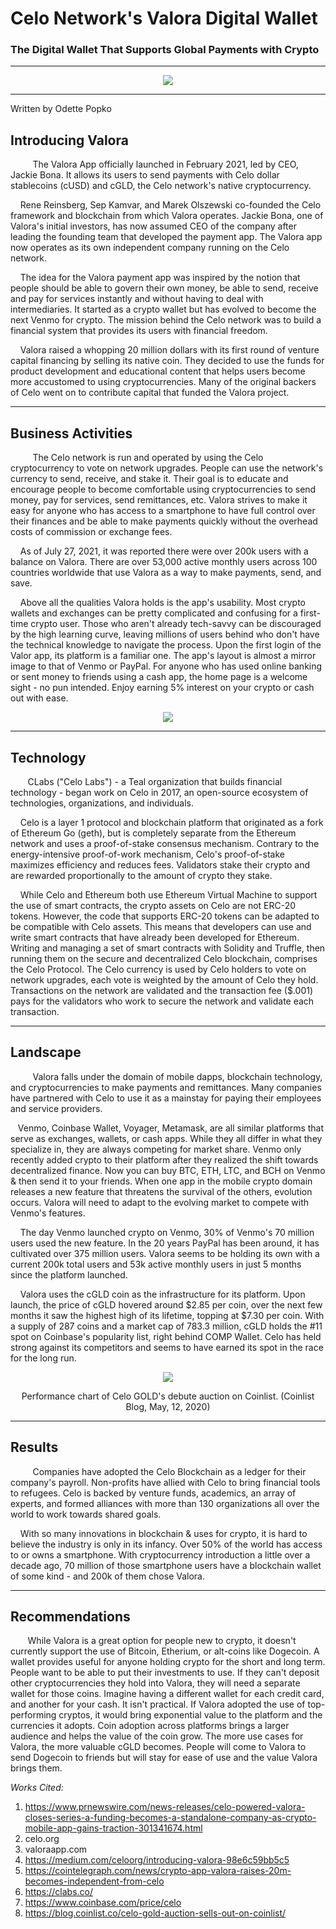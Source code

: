 

# Celo Network's Valora Digital Wallet
### The Digital Wallet That Supports Global Payments with Crypto 
----
 <p align="center">
  <img width="" height="" src="https://play-lh.googleusercontent.com/hXkOFFMLazYOJkSXBP1aqp24l2Kq0QcZ8BF5EODs_i3pSDjQw8rz2Casp0O-Gs8Y4w">
</p>

----
Written by Odette Popko
## Introducing Valora
&nbsp;&nbsp;&nbsp;&nbsp;&nbsp;&nbsp;&nbsp;&nbsp; The Valora App officially launched in February 2021, led by CEO, Jackie Bona. It allows its users to send payments with Celo dollar stablecoins (cUSD) and cGLD, the Celo network's native cryptocurrency.

&nbsp;&nbsp;&nbsp; Rene Reinsberg, Sep Kamvar, and Marek Olszewski co-founded the Celo framework and blockchain from which Valora operates. Jackie Bona, one of Valora's initial investors, has now assumed CEO of the company after leading the founding team that developed the payment app. The Valora app now operates as its own independent company running on the Celo network.

&nbsp;&nbsp;&nbsp; The idea for the Valora payment app was inspired by the notion that people should be able to govern their own money, be able to send, receive and pay for services instantly and without having to deal with intermediaries. It started as a crypto wallet but has evolved to become the next Venmo for crypto. The mission behind the Celo network was to build a financial system that provides its users with financial freedom.

&nbsp;&nbsp;&nbsp; Valora raised a whopping 20 million dollars with its first round of venture capital financing by selling its native coin. They decided to use the funds for product development and educational content that helps users become more accustomed to using cryptocurrencies. Many of the original backers of Celo went on to contribute capital that funded the Valora project.

----

## Business Activities
&nbsp;&nbsp;&nbsp;&nbsp;&nbsp;&nbsp;&nbsp;&nbsp; The Celo network is run and operated by using the Celo cryptocurrency to vote on network upgrades. People can use the network's currency to send, receive, and stake it. Their goal is to educate and encourage people to become comfortable using cryptocurrencies to send money, pay for services, send remittances, etc. Valora strives to make it easy for anyone who has access to a smartphone to have full control over their finances and be able to make payments quickly without the overhead costs of commission or exchange fees.

&nbsp;&nbsp;&nbsp;  As of July 27, 2021, it was reported there were over 200k users with a balance on Valora. There are over 53,000 active monthly users across 100 countries worldwide that use Valora as a way to make payments, send, and save.

&nbsp;&nbsp;&nbsp; Above all the qualities Valora holds is the app's usability. Most crypto wallets and exchanges can be pretty complicated and confusing for a first-time crypto user. Those who aren't already tech-savvy can be discouraged by the high learning curve, leaving millions of users behind who don't have the technical knowledge to navigate the process. Upon the first login of the Valor app, its platform is a familiar one. The app's layout is almost a mirror image to that of Venmo or PayPal. For anyone who has used online banking or sent money to friends using a cash app, the home page is a welcome sight - no pun intended. Enjoy earning 5% interest on your crypto or cash out with ease.

<p align="center" >
<img width="" height="" src="https://images.ctfassets.net/ydgnnqrxvkzo/1HUeAm167SrItOF00qYUbk/ffe7a96d17bdfac07589fdef3324f346/Request__1_.jpg"></p>

----
## Technology
 &nbsp;&nbsp;&nbsp;&nbsp;&nbsp;&nbsp; CLabs ("Celo Labs") - a Teal organization that builds financial technology - began work on Celo in 2017, an open-source ecosystem of technologies, organizations, and individuals.

 &nbsp;&nbsp;&nbsp; Celo is a layer 1 protocol and blockchain platform that originated as a fork of Ethereum Go (geth), but is completely separate from the Ethereum network and uses a proof-of-stake consensus mechanism. Contrary to the energy-intensive proof-of-work mechanism, Celo's proof-of-stake maximizes efficiency and reduces fees. Validators stake their crypto and are rewarded proportionally to the amount of crypto they stake.

 &nbsp;&nbsp;&nbsp; While Celo and Ethereum both use Ethereum Virtual Machine to support the use of smart contracts, the crypto assets on Celo are not ERC-20 tokens. However, the code that supports ERC-20 tokens can be adapted to be compatible with Celo assets. This means that developers can use and write smart contracts that have already been developed for Ethereum. Writing and managing a set of smart contracts with Solidity and Truffle, then running them on the secure and decentralized Celo blockchain, comprises the Celo Protocol. The Celo currency is used by Celo holders to vote on network upgrades, each vote is weighted by the amount of Celo they hold. Transactions on the network are validated and the transaction fee ($.001) pays for the validators who work to secure the network and validate each transaction. 

----
## Landscape
&nbsp;&nbsp;&nbsp;&nbsp;&nbsp;&nbsp;&nbsp;&nbsp; Valora falls under the domain of mobile dapps, blockchain technology, and cryptocurrencies to make payments and remittances. Many companies have partnered with Celo to use it as a mainstay for paying their employees and service providers.

&nbsp;&nbsp;&nbsp;Venmo, Coinbase Wallet, Voyager, Metamask, are all similar platforms that serve as exchanges, wallets, or cash apps. While they all differ in what they specialize in, they are always competing for market share. Venmo only recently added crypto to their platform after they realized the shift towards decentralized finance. Now you can buy BTC, ETH, LTC, and BCH on Venmo & then send it to your friends. When one app in the mobile crypto domain releases a new feature that threatens the survival of the others, evolution occurs. Valora will need to adapt to the evolving market to compete with Venmo's features. 

&nbsp;&nbsp;&nbsp; The day Venmo launched crypto on Venmo, 30% of Venmo's 70 million users used the new feature. In the 20 years PayPal has been around, it has cultivated over 375 million users. Valora seems to be holding its own with a current 200k total users and 53k active monthly users in just 5 months since the platform launched. 

&nbsp;&nbsp;&nbsp; Valora uses the cGLD coin as the infrastructure for its platform. Upon launch, the price of cGLD hovered around $2.85 per coin, over the next few months it saw the highest high of its lifetime, topping at $7.30 per coin. With a supply of 287 coins and a market cap of 783.3 million, cGLD holds the #11 spot on Coinbase's popularity list, right behind COMP Wallet. Celo has held strong against its competitors and seems to have earned its spot in the race for the long run.

<p align="center" >
<img width="" height="" src="https://blog.coinlist.co/content/images/2020/05/auction.png">
</p>

<p align="center" >
Performance chart of Celo GOLD's debute auction on Coinlist. (Coinlist Blog, May, 12, 2020)
</p>

----
## Results
&nbsp;&nbsp;&nbsp;&nbsp;&nbsp;&nbsp;&nbsp;&nbsp; Companies have adopted the Celo Blockchain as a ledger for their company's payroll. Non-profits have allied with Celo to bring financial tools to refugees. Celo is backed by venture funds, academics, an array of experts, and formed alliances with more than 130 organizations all over the world to work towards shared goals.

&nbsp;&nbsp;&nbsp; With so many innovations in blockchain & uses for crypto, it is hard to believe the industry is only in its infancy. Over 50% of the world has access to or owns a smartphone. With cryptocurrency introduction a little over a decade ago, 70 million of those smartphone users have a blockchain wallet of some kind - and 200k of them chose Valora.

----
## Recommendations
&nbsp;&nbsp;&nbsp;&nbsp;&nbsp;&nbsp; While Valora is a great option for people new to crypto, it doesn't currently support the use of Bitcoin, Etherium, or alt-coins like Dogecoin. A wallet provides useful for anyone holding crypto for the short and long term. People want to be able to put their investments to use. If they can't deposit other cryptocurrencies they hold into Valora, they will need a separate wallet for those coins. Imagine having a different wallet for each credit card, and another for your cash. It isn't practical. If Valora adopted the use of top-performing cryptos, it would bring exponential value to the platform and the currencies it adopts. Coin adoption across platforms brings a larger audience and helps the value of the coin grow. The more use cases for Valora, the more valuable cGLD becomes. People will come to Valora to send Dogecoin to friends but will stay for ease of use and the value Valora brings them.


*Works Cited:*

1) https://www.prnewswire.com/news-releases/celo-powered-valora-closes-series-a-funding-becomes-a-standalone-company-as-crypto-mobile-app-gains-traction-301341674.html
2) celo.org
3) valoraapp.com
4) https://medium.com/celoorg/introducing-valora-98e6c59bb5c5
5) https://cointelegraph.com/news/crypto-app-valora-raises-20m-becomes-independent-from-celo
6) https://clabs.co/
7) https://www.coinbase.com/price/celo
8) https://blog.coinlist.co/celo-gold-auction-sells-out-on-coinlist/